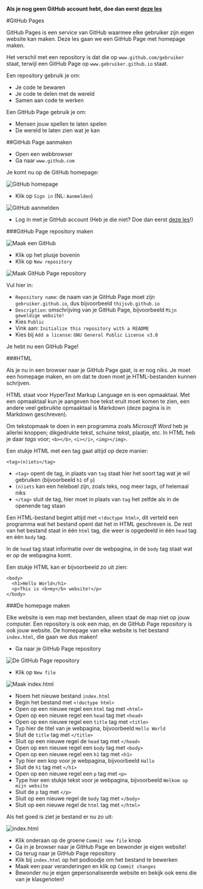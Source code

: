 **Als je nog geen GitHub account hebt, doe dan eerst [deze les](GitHub.md)**

#GitHub Pages

GitHub Pages is een service van GitHub waarmee elke gebruiker zijn eigen website kan maken. Deze les gaan we een GitHub Page met homepage maken.

Het verschil met een repository is dat die op `www.github.com/gebruiker` staat, terwijl een GitHub Page op `www.gebruiker.github.io` staat.

Een repository gebruik je om:
* Je code te bewaren
* Je code te delen met de wereld
* Samen aan code te werken

Een GitHub Page gebruik je om:
* Mensen jouw spellen te laten spelen
* De wereld te laten zien wat je kan

##GitHub Page aanmaken

* Open een webbrowser
* Ga naar `www.github.com`

Je komt nu op de GitHub homepage:

![GitHub homepage](GitHubHomepage.png)

* Klik op `Sign in` (NL: `Aanmelden`)

![GitHub aanmelden](GitHubSignIn.png)

* Log in met je GitHub account (Heb je die niet? Doe dan eerst [deze les](GitHub.md)!)

###GitHub Page repository maken

![Maak een GitHub](GitHubCreateNewRepository.png)

* Klik op het plusje bovenin
* Klik op `New repository`
 
![Maak GitHub Page repository](GitHubCreatePage.png)

Vul hier in:

 * `Repository name`: de naam van je GitHub Page moet zijn `gebruiker.github.io`, dus bijvoorbeeld `thijsvb.github.io`
 * `Description`: omschrijving van je GitHub Page, bijvoorbeeld `Mijn geweldige website!`
 * Kies `Public`
 * Vink aan: `Initialize this repository with a README`
 * Kies bij `Add a license`: `GNU General Public License v3.0`

Je hebt nu een GitHub Page!

###HTML

Als je nu in een browser naar je GitHub Page gaat, is er nog niks. Je moet een homepage maken, en om dat te doen moet je HTML-bestanden kunnen schrijven.

HTML staat voor HyperText Markup Language en is een opmaaktaal. Met een opmaaktaal kun je aangeven hoe tekst eruit moet komen te zien, een andere veel gebruikte opmaaktaal is Markdown (deze pagina is in Markdown geschreven).

Om tekstopmaak te doen in een programma zoals *Microsoft Word* heb je allerlei knoppen; dikgedrukte tekst, schuine tekst, plaatje, etc.
In HTML heb je daar *tags* voor; `<b></b>`, `<i></i>`, `<img></img>`.

Een stukje HTML met een tag gaat altijd op deze manier:

`<tag>(n)iets</tag>`

* `<tag>` opent de tag, in plaats van `tag` staat hier het soort tag wat je wil gebruiken (bijvoorbeeld `h1` of `p`)
* `(n)iets` kan een heleboel zijn, zoals teks, nog meer tags, of helemaal niks
* `</tag>` sluit de tag, hier moet in plaats van `tag` het zelfde als in de openende tag staan

Een HTML-bestand begint altijd met `<!doctype html>`, dit verteld een programma wat het bestand opent dat het in HTML geschreven is.
De rest van het bestand staat in één `html` tag, die weer is opgedeeld in één `head` tag en één `body` tag.

In de `head` tag staat informatie *over* de webpagina, in de `body` tag staat wat er *op* de webpagina komt.

Een stukje HTML kan er bijvoorbeeld zo uit zien:
```
<body>
  <h1>Hello World</h1>
  <p>This is <b>my</b> website!</p>
</body>
```

###De homepage maken

Elke website is een map met bestanden, alleen staat de map niet op jouw computer. Een repository is ook een map, en de GitHub Page repository is ook jouw website. De homepage van elke website is het bestand `index.html`, die gaan we dus maken!

* Ga naar je GitHub Page repository

![De GitHub Page repository](GitHubCreateNewFile.png)

* Klik op `New file`

![Maak index.html](GitHubCreateIndex.png)

* Noem het nieuwe bestand `index.html`
* Begin het bestand met `<!doctype html>`
* Open op een nieuwe regel een `html` tag met `<html>`
* Open op een nieuwe regel een `head` tag met `<head>`
* Open op een nieuwe regel een `title` tag met `<title>`
* Typ hier de titel van je webpagina, bijvoorbeeld `Hello World`
* Sluit de `title` tag met `</title>`
* Sluit op een nieuwe regel de `head` tag met `</head>`
* Open op een nieuwe regel een `body` tag met `<body>`
* Open op een nieuwe regel een `h1` tag met `<h1>`
* Typ hier een kop voor je webpagina, bijvoorbeeld `Hallo`
* Sluit de `h1` tag met `</h1>`
* Open op een nieuwe regel een `p` tag met `<p>`
* Type hier een stukje tekst voor je webpagina, bijvoorbeeld `Welkom op mijn website`
* Sluit de `p` tag met `</p>`
* Sluit op een nieuwe regel de `body` tag met `</body>`
* Sluit op een nieuwe regel de `html` tag met `</html>`

Als het goed is ziet je bestand er nu zo uit:

![index.html](GitHubCreateIndex1.png)

* Klik onderaan op de groene `Commit new file` knop
* Ga in je browser naar je GitHub Page en bewonder je eigen website!
* Ga terug naar je GitHub Page repository
* Klik bij `index.html` op het podloodje om het bestand te bewerken
* Maak een paar veranderingen en klik op `Commit changes`
* Bewonder nu je eigen gepersonaliseerde website en bekijk ook eens die van je klasgenoten!
